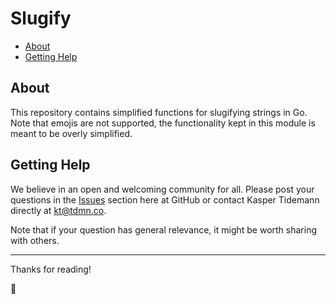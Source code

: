 # Slugify

- [About](#about)
- [Getting Help](#getting-help)

## About

This repository contains simplified functions for slugifying strings in Go. Note that emojis are not supported, the functionality kept in this module is meant to be overly simplified.

## Getting Help

We believe in an open and welcoming community for all. Please post your questions in the [Issues](https://github.com/tdmnco/go-slugify/issues) section here at GitHub or contact Kasper Tidemann directly at [kt@tdmn.co](kt@tdmn.co).

Note that if your question has general relevance, it might be worth sharing with others.

---

Thanks for reading!

🎁